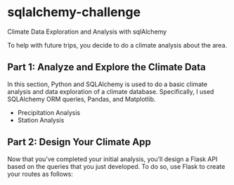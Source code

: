 # sqlalchemy-challenge
Climate Data Exploration and Analysis with sqlAlchemy

To help with future trips, you decide to do a climate analysis about the area. 

## Part 1: Analyze and Explore the Climate Data

In this section, Python and SQLAlchemy is used to do a basic climate analysis and data exploration of a climate database. Specifically, I used SQLAlchemy ORM queries, Pandas, and Matplotlib. 
- Precipitation Analysis
- Station Analysis

## Part 2: Design Your Climate App
Now that you’ve completed your initial analysis, you’ll design a Flask API based on the queries that you just developed. To do so, use Flask to create your routes as follows:
